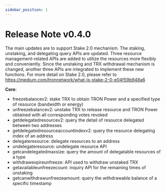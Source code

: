 ```yaml
---
sidebar_position: 1
---
```


# Release Note v0.4.0


The main updates are to support Stake 2.0 mechanism. The staking, unstaking, and delegating query APIs are updated. Three resource management-related APIs are added to utilize the resources more flexibly and conveniently. Since the unstaking and TRX withdrawal mechanism is changed, another three APIs are integrated to implement these new functions. For more detail on Stake 2.0, please refer to <https://medium.com/tronnetwork/what-is-stake-2-0-e04f59b948a6>  

**Core**:
- freezebalancev2: stake TRX to obtain TRON Power and a specified type of resource (bandwidth or energy)  
- unfreezebalancev2: unstake TRX to release resource and TRON Power obtained with all corresponding votes revoked  
- getdelegatedresourcev2: query the detail of resource delegated between two addresses  
- getdelegatedresourceaccountindexv2: query the resource delegating index of an address  
- delegateresource: delegate resources to an address  
- undelegateresource: undelegate resource API  
- getcandelegatedmaxsize: query the amount of delegatable resources of a type  
- withdrawexpireunfreeze: API used to withdraw unstaked TRX  
- getavailableunfreezecount: inquiry API for the remaining times of unstaking  
- getcanwithdrawunfreezeamount: query the withdrawable balance of a specific timestamp